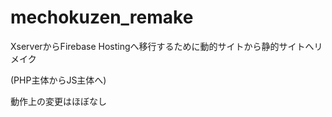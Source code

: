 # mechokuzen_remake
XserverからFirebase Hostingへ移行するために動的サイトから静的サイトへリメイク

(PHP主体からJS主体へ)

動作上の変更はほぼなし
